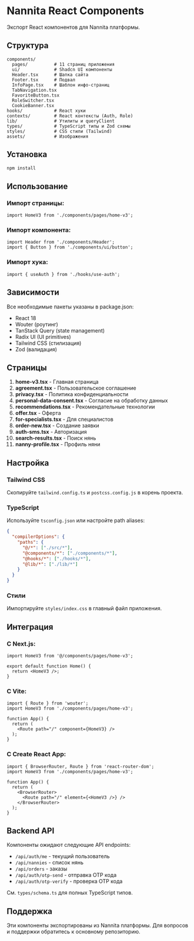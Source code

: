 # Nannita React Components

Экспорт React компонентов для Nannita платформы.

## Структура

```
components/
  pages/          # 11 страниц приложения
  ui/             # Shadcn UI компоненты
  Header.tsx      # Шапка сайта
  Footer.tsx      # Подвал
  InfoPage.tsx    # Шаблон инфо-страниц
  TabNavigation.tsx
  FavoriteButton.tsx
  RoleSwitcher.tsx
  CookieBanner.tsx
hooks/            # React хуки
contexts/         # React контексты (Auth, Role)
lib/              # Утилиты и queryClient
types/            # TypeScript типы и Zod схемы
styles/           # CSS стили (Tailwind)
assets/           # Изображения
```

## Установка

```bash
npm install
```

## Использование

### Импорт страницы:
```tsx
import HomeV3 from './components/pages/home-v3';
```

### Импорт компонента:
```tsx
import Header from './components/Header';
import { Button } from './components/ui/button';
```

### Импорт хука:
```tsx
import { useAuth } from './hooks/use-auth';
```

## Зависимости

Все необходимые пакеты указаны в package.json:
- React 18
- Wouter (роутинг)
- TanStack Query (state management)
- Radix UI (UI primitives)
- Tailwind CSS (стилизация)
- Zod (валидация)

## Страницы

1. **home-v3.tsx** - Главная страница
2. **agreement.tsx** - Пользовательское соглашение
3. **privacy.tsx** - Политика конфиденциальности
4. **personal-data-consent.tsx** - Согласие на обработку данных
5. **recommendations.tsx** - Рекомендательные технологии
6. **offer.tsx** - Оферта
7. **for-specialists.tsx** - Для специалистов
8. **order-new.tsx** - Создание заявки
9. **auth-sms.tsx** - Авторизация
10. **search-results.tsx** - Поиск нянь
11. **nanny-profile.tsx** - Профиль няни

## Настройка

### Tailwind CSS
Скопируйте `tailwind.config.ts` и `postcss.config.js` в корень проекта.

### TypeScript
Используйте `tsconfig.json` или настройте path aliases:
```json
{
  "compilerOptions": {
    "paths": {
      "@/*": ["./src/*"],
      "@components/*": ["./components/*"],
      "@hooks/*": ["./hooks/*"],
      "@lib/*": ["./lib/*"]
    }
  }
}
```

### Стили
Импортируйте `styles/index.css` в главный файл приложения.

## Интеграция

### С Next.js:
```tsx
import HomeV3 from '@/components/pages/home-v3';

export default function Home() {
  return <HomeV3 />;
}
```

### С Vite:
```tsx
import { Route } from 'wouter';
import HomeV3 from './components/pages/home-v3';

function App() {
  return (
    <Route path="/" component={HomeV3} />
  );
}
```

### С Create React App:
```tsx
import { BrowserRouter, Route } from 'react-router-dom';
import HomeV3 from './components/pages/home-v3';

function App() {
  return (
    <BrowserRouter>
      <Route path="/" element={<HomeV3 />} />
    </BrowserRouter>
  );
}
```

## Backend API

Компоненты ожидают следующие API endpoints:

- `/api/auth/me` - текущий пользователь
- `/api/nannies` - список нянь
- `/api/orders` - заказы
- `/api/auth/otp-send` - отправка OTP кода
- `/api/auth/otp-verify` - проверка OTP кода

См. `types/schema.ts` для полных TypeScript типов.

## Поддержка

Эти компоненты экспортированы из Nannita платформы.
Для вопросов и поддержки обратитесь к основному репозиторию.
